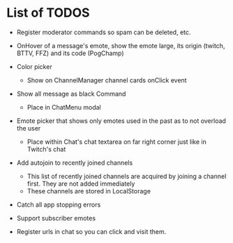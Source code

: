 # List of TODOS

* Register moderator commands so spam can be deleted, etc.

* OnHover of a message's emote, show the emote large, its origin (twitch, BTTV, FFZ) and its code (PogChamp)

* Color picker
    * Show on ChannelManager channel cards onClick event

* Show all message as black Command
    * Place in ChatMenu modal

* Emote picker that shows only emotes used in the past as to not overload the user
    * Place within Chat's chat textarea on far right corner just like in Twitch's chat
  
* Add autojoin to recently joined channels
    * This list of recently joined channels are acquired by joining a channel first. They are not added immediately
    * These channels are stored in LocalStorage

* Catch all app stopping errors 

* Support subscriber emotes

* Register urls in chat so you can click and visit them.